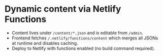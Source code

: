 # Dynamic content via Netlify Functions
- Content lives under `/content/*.json` and is editable from `/admin`.
- Frontend fetches `/.netlify/functions/content` which merges all JSONs at runtime and disables caching.
- Deploy to Netlify with functions enabled (no build command required).